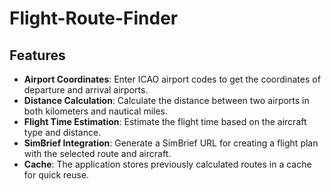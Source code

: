# Flight-Route-Finder
## Features

- **Airport Coordinates**: Enter ICAO airport codes to get the coordinates of departure and arrival airports.
- **Distance Calculation**: Calculate the distance between two airports in both kilometers and nautical miles.
- **Flight Time Estimation**: Estimate the flight time based on the aircraft type and distance.
- **SimBrief Integration**: Generate a SimBrief URL for creating a flight plan with the selected route and aircraft.
- **Cache**: The application stores previously calculated routes in a cache for quick reuse.
